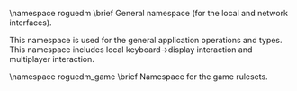 \namespace roguedm
\brief General namespace (for the local and network interfaces).

This namespace is used for the general application operations and types.
This namespace includes local keyboard->display interaction and multiplayer
interaction.

\namespace roguedm_game
\brief Namespace for the game rulesets.
